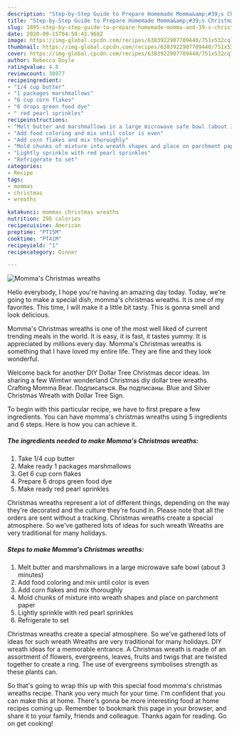 ```yaml
---
description: "Step-by-Step Guide to Prepare Homemade Momma&amp;#39;s Christmas wreaths"
title: "Step-by-Step Guide to Prepare Homemade Momma&amp;#39;s Christmas wreaths"
slug: 1895-step-by-step-guide-to-prepare-homemade-momma-and-39-s-christmas-wreaths
date: 2020-09-15T04:50:43.968Z
image: https://img-global.cpcdn.com/recipes/6383922907709440/751x532cq70/mommas-christmas-wreaths-recipe-main-photo.jpg
thumbnail: https://img-global.cpcdn.com/recipes/6383922907709440/751x532cq70/mommas-christmas-wreaths-recipe-main-photo.jpg
cover: https://img-global.cpcdn.com/recipes/6383922907709440/751x532cq70/mommas-christmas-wreaths-recipe-main-photo.jpg
author: Rebecca Doyle
ratingvalue: 4.8
reviewcount: 38977
recipeingredient:
- "1/4 cup butter"
- "1 packages marshmallows"
- "6 cup corn flakes"
- "6 drops green food dye"
- " red pearl sprinkles"
recipeinstructions:
- "Melt butter and marshmallows in a large microwave safe bowl (about 3 minutes)"
- "Add food coloring and mix until color is even"
- "Add corn flakes and mix thoroughly"
- "Mold chunks of mixture into wreath shapes and place on parchment paper"
- "Lightly sprinkle with red pearl sprinkles"
- "Refrigerate to set"
categories:
- Recipe
tags:
- mommas
- christmas
- wreaths

katakunci: mommas christmas wreaths 
nutrition: 295 calories
recipecuisine: American
preptime: "PT15M"
cooktime: "PT41M"
recipeyield: "1"
recipecategory: Dinner

---
```



![Momma&#39;s Christmas wreaths](https://img-global.cpcdn.com/recipes/6383922907709440/751x532cq70/mommas-christmas-wreaths-recipe-main-photo.jpg)

Hello everybody, I hope you're having an amazing day today. Today, we're going to make a special dish, momma&#39;s christmas wreaths. It is one of my favorites. This time, I will make it a little bit tasty. This is gonna smell and look delicious.

Momma&#39;s Christmas wreaths is one of the most well liked of current trending meals in the world. It is easy, it is fast, it tastes yummy. It is appreciated by millions every day. Momma&#39;s Christmas wreaths is something that I have loved my entire life. They are fine and they look wonderful.

Welcome back for another DIY Dollar Tree Christmas decor ideas. Im sharing a few Wimtwr wonderland Christmas diy dollar tree wreaths. Crafting Momma Bear. Подписаться. Вы подписаны. Blue and Silver Christmas Wreath with Dollar Tree Sign.


To begin with this particular recipe, we have to first prepare a few ingredients. You can have momma&#39;s christmas wreaths using 5 ingredients and 6 steps. Here is how you can achieve it.

<!--inarticleads1-->

##### The ingredients needed to make Momma&#39;s Christmas wreaths:

1. Take 1/4 cup butter
1. Make ready 1 packages marshmallows
1. Get 6 cup corn flakes
1. Prepare 6 drops green food dye
1. Make ready  red pearl sprinkles


Christmas wreaths represent a lot of different things, depending on the way they&#39;re decorated and the culture they&#39;re found in. Please note that all the orders are sent without a tracking. Christmas wreaths create a special atmosphere. So we&#39;ve gathered lots of ideas for such wreath Wreaths are very traditional for many holidays. 

<!--inarticleads2-->

##### Steps to make Momma&#39;s Christmas wreaths:

1. Melt butter and marshmallows in a large microwave safe bowl (about 3 minutes)
1. Add food coloring and mix until color is even
1. Add corn flakes and mix thoroughly
1. Mold chunks of mixture into wreath shapes and place on parchment paper
1. Lightly sprinkle with red pearl sprinkles
1. Refrigerate to set


Christmas wreaths create a special atmosphere. So we&#39;ve gathered lots of ideas for such wreath Wreaths are very traditional for many holidays. DIY wreath ideas for a memorable entrance. A Christmas wreath is made of an assortment of flowers, evergreens, leaves, fruits and twigs that are twisted together to create a ring. The use of evergreens symbolises strength as these plants can. 

So that's going to wrap this up with this special food momma&#39;s christmas wreaths recipe. Thank you very much for your time. I'm confident that you can make this at home. There's gonna be more interesting food at home recipes coming up. Remember to bookmark this page in your browser, and share it to your family, friends and colleague. Thanks again for reading. Go on get cooking!
